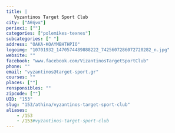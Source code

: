 ```yaml
---
title: |
   Vyzantinos Target Sport Club
city: ["Αθήνα"]
perioxi: [""]
categories: ["polemikes-texnes"]
subcategories: [" "]
address: "ΟΑΚΑ-ΚΟΛΥΜΒΗΤΗΡΙΟ"
logoimg: "10701932_1470574489888222_7425607286072720282_n.jpg"
website: ""
facebook: "www.facebook.com/VizantinosTargetSportClub"
phone: ""
email: "vyzantinos@target-sport.gr"
courses: ""
places: [""]
rensponsibles: ""
zipcode: [""]
UID: "153"
slug: "153/athina/vyzantinos-target-sport-club"
aliases:
    - /153
    - /153#vyzantinos-target-sport-club
---
```


